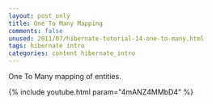 ```yaml
---           
layout: post_only
title: One To Many Mapping
comments: false
unused: 2011/07/hibernate-tutorial-14-one-to-many.html
tags: hibernate intro
categories: content hibernate_intro
---
```


One To Many mapping of entities.

{% include youtube.html param="4mANZ4MMbD4" %}